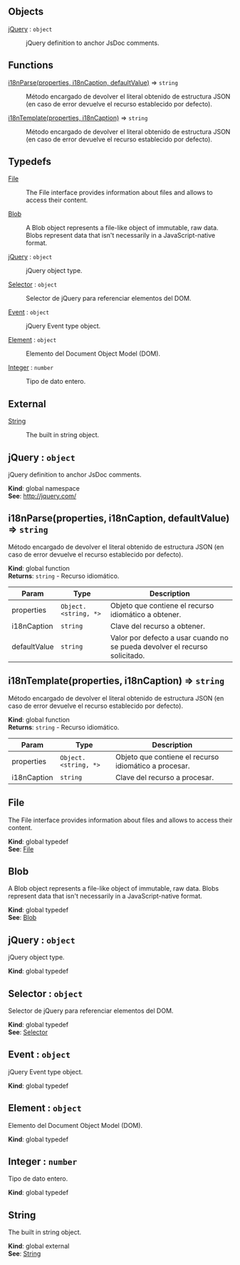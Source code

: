 ## Objects

<dl>
<dt><a href="#jQuery">jQuery</a> : <code>object</code></dt>
<dd><p>jQuery definition to anchor JsDoc comments.</p>
</dd>
</dl>

## Functions

<dl>
<dt><a href="#i18nParse">i18nParse(properties, i18nCaption, defaultValue)</a> ⇒ <code>string</code></dt>
<dd><p>Método encargado de devolver el literal obtenido de estructura JSON (en caso de error devuelve el recurso establecido por defecto).</p>
</dd>
<dt><a href="#i18nTemplate">i18nTemplate(properties, i18nCaption)</a> ⇒ <code>string</code></dt>
<dd><p>Método encargado de devolver el literal obtenido de estructura JSON (en caso de error devuelve el recurso establecido por defecto).</p>
</dd>
</dl>

## Typedefs

<dl>
<dt><a href="#File">File</a></dt>
<dd><p>The File interface provides information about files and allows to access their content.</p>
</dd>
<dt><a href="#Blob">Blob</a></dt>
<dd><p>A Blob object represents a file-like object of immutable, raw data. Blobs represent data that isn&#39;t necessarily in a JavaScript-native format.</p>
</dd>
<dt><a href="#jQuery">jQuery</a> : <code>object</code></dt>
<dd><p>jQuery object type.</p>
</dd>
<dt><a href="#Selector">Selector</a> : <code>object</code></dt>
<dd><p>Selector de jQuery para referenciar elementos del DOM.</p>
</dd>
<dt><a href="#Event">Event</a> : <code>object</code></dt>
<dd><p>jQuery Event type object.</p>
</dd>
<dt><a href="#Element">Element</a> : <code>object</code></dt>
<dd><p>Elemento del Document Object Model (DOM).</p>
</dd>
<dt><a href="#Integer">Integer</a> : <code>number</code></dt>
<dd><p>Tipo de dato entero.</p>
</dd>
</dl>

## External

<dl>
<dt><a href="#external_String">String</a></dt>
<dd><p>The built in string object.</p>
</dd>
</dl>

<a name="jQuery"></a>

## jQuery : <code>object</code>
jQuery definition to anchor JsDoc comments.

**Kind**: global namespace  
**See**: http://jquery.com/  
<a name="i18nParse"></a>

## i18nParse(properties, i18nCaption, defaultValue) ⇒ <code>string</code>
Método encargado de devolver el literal obtenido de estructura JSON (en caso de error devuelve el recurso establecido por defecto).

**Kind**: global function  
**Returns**: <code>string</code> - Recurso idiomático.  

| Param | Type | Description |
| --- | --- | --- |
| properties | <code>Object.&lt;string, \*&gt;</code> | Objeto que contiene el recurso idiomático a obtener. |
| i18nCaption | <code>string</code> | Clave del recurso a obtener. |
| defaultValue | <code>string</code> | Valor por defecto a usar cuando no se pueda devolver el recurso solicitado. |

<a name="i18nTemplate"></a>

## i18nTemplate(properties, i18nCaption) ⇒ <code>string</code>
Método encargado de devolver el literal obtenido de estructura JSON (en caso de error devuelve el recurso establecido por defecto).

**Kind**: global function  
**Returns**: <code>string</code> - Recurso idiomático.  

| Param | Type | Description |
| --- | --- | --- |
| properties | <code>Object.&lt;string, \*&gt;</code> | Objeto que contiene el recurso idiomático a procesar. |
| i18nCaption | <code>string</code> | Clave del recurso a procesar. |

<a name="File"></a>

## File
The File interface provides information about files and allows to access their content.

**Kind**: global typedef  
**See**: [File](https://developer.mozilla.org/en-US/docs/Web/API/File)  
<a name="Blob"></a>

## Blob
A Blob object represents a file-like object of immutable, raw data. Blobs represent data that isn't necessarily in a JavaScript-native format.

**Kind**: global typedef  
**See**: [Blob](https://developer.mozilla.org/en-US/docs/Web/API/Blob)  
<a name="jQuery"></a>

## jQuery : <code>object</code>
jQuery object type.

**Kind**: global typedef  
<a name="Selector"></a>

## Selector : <code>object</code>
Selector de jQuery para referenciar elementos del DOM.

**Kind**: global typedef  
**See**: [Selector](http://api.jquery.com/Types/#Selector)  
<a name="Event"></a>

## Event : <code>object</code>
jQuery Event type object.

**Kind**: global typedef  
<a name="Element"></a>

## Element : <code>object</code>
Elemento del Document Object Model (DOM).

**Kind**: global typedef  
<a name="Integer"></a>

## Integer : <code>number</code>
Tipo de dato entero.

**Kind**: global typedef  
<a name="external_String"></a>

## String
The built in string object.

**Kind**: global external  
**See**: [String](https://developer.mozilla.org/en-US/docs/Web/JavaScript/Reference/Global_Objects/String)  
